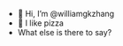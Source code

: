 - 👋 Hi, I’m @williamgkzhang
- 🍕 I like pizza
- What else is there to say?

<!---
williamgkzhang/williamgkzhang is a ✨ special ✨ repository because its `README.md` (this file) appears on your GitHub profile.
You can click the Preview link to take a look at your changes.
--->
